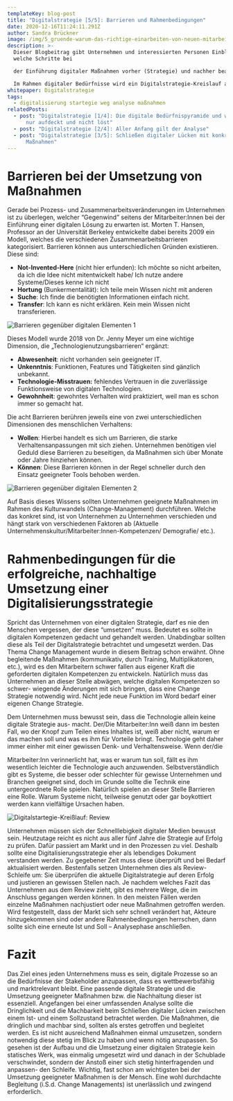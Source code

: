 ```yaml
---
templateKey: blog-post
title: "Digitalstrategie [5/5]: Barrieren und Rahmenbedingungen"
date: 2020-12-16T11:24:11.291Z
author: Sandra Brückner
image: /img/5_gruende-warum-das-richtige-einarbeiten-von-neuen-mitarbeitern.jpg
description: >-
  Dieser Blogbeitrag gibt Unternehmen und interessierten Personen Einblicke,
  welche Schritte bei

  der Einführung digitaler Maßnahmen vorher (Strategie) und nachher beachtet werden müssen.

  Im Rahmen digitaler Bedürfnisse wird ein Digitalstrategie-Kreislauf aufgezeigt, welcher als Leitfaden für eine umfassende Analyse und der Definition bzw. Umsetzung geeigneter Maßnahmen hin zu einem digitalen Unternehmen herangezogen werden kann. In einem Expertenbeitrag wird sich Dr. Jenny Meyer über wichtige Faktoren, Herausforderungen und Fehler bei der Definition und Einführung einer Digitalstrategie äußern.
whitepaper: Digitalstrategie
tags:
  - digitalisierung startegie weg analyse maßnahmen
relatedPosts:
  - post: "Digitalstrategie [1/4]: Die digitale Bedürfnispyramide und warum Corona
      nur aufdeckt und nicht löst"
  - post: "Digitalstrategie [2/4]: Aller Anfang gilt der Analyse"
  - post: "Digitalstrategie [3/5]: Schließen digitaler Lücken mit konkreten
      Maßnahmen"
---
```

# Barrieren bei der Umsetzung von Maßnahmen

Gerade bei Prozess- und Zusammenarbeitsveränderungen im Unternehmen ist zu überlegen, welcher “Gegenwind” seitens der Mitarbeiter:Innen bei der Einführung einer digitalen Lösung zu erwarten ist. Morten T. Hansen, Professor an der Universität Berkeley entwickelte dabei bereits 2009 ein Modell, welches die verschiedenen Zusammenarbeitsbarrieren kategorisiert. Barrieren können aus unterschiedlichen Gründen existieren. Diese sind:

* **Not-Invented-Here** (nicht hier erfunden): Ich möchte so nicht arbeiten, da ich die Idee nicht mitentwickelt habe/ Ich nutze andere Systeme/Dieses kenne ich nicht
* **Hortung** (Bunkermentalität): Ich teile mein Wissen nicht mit anderen
* **Suche**: Ich finde die benötigten Informationen einfach nicht.
* **Transfer**: Ich kann es nicht erklären. Kein mein Wissen nicht transferieren.

![](/img/barrieren-1.jpg "Barrieren gegenüber digitalen Elementen 1")

Dieses Modell wurde 2018 von Dr. Jenny Meyer um eine wichtige Dimension, die „Technologienutzungsbarrieren“ ergänzt:

* **Abwesenheit**: nicht vorhanden sein geeigneter IT. 
* **Unkenntnis**: Funktionen, Features und Tätigkeiten sind gänzlich unbekannt.
* **Technologie-Misstrauen:** fehlendes Vertrauen in die zuverlässige Funktionsweise von digitalen Technologien.
* **Gewohnheit**: gewohntes Verhalten wird praktiziert, weil man es schon immer so gemacht hat.

Die acht Barrieren berühren jeweils eine von zwei unterschiedlichen Dimensionen des menschlichen Verhaltens:

* **Wollen**: Hierbei handelt es sich um Barrieren, die starke Verhaltensanpassungen mit sich ziehen. Unternehmen benötigen viel Geduld diese Barrieren zu beseitigen, da Maßnahmen sich über Monate oder Jahre hinziehen können.
* **Können**: Diese Barrieren können in der Regel schneller durch den Einsatz geeigneter Tools behoben werden.

![](/img/barrieren-2.jpg "Barrieren gegenüber digitalen Elementen 2")

Auf Basis dieses Wissens sollten Unternehmen geeignete Maßnahmen im Rahmen des Kulturwandels (Change-Management) durchführen. Welche das konkret sind, ist von Unternehmen zu Unternehmen verschieden und hängt stark von verschiedenen Faktoren ab (Aktuelle Unternehmenskultur/Mitarbeiter:Innen-Kompetenzen/ Demografie/ etc.).

# Rahmenbedingungen für die erfolgreiche, nachhaltige Umsetzung einer Digitalisierungsstrategie

Spricht das Unternehmen von einer digitalen Strategie, darf es nie den Menschen vergessen, der diese “umsetzen” muss. Bedeutet es sollte in digitalen Kompetenzen gedacht und gehandelt werden. Unabdingbar sollten diese als Teil der Digitalstrategie betrachtet und umgesetzt werden. Das Thema Change Management wurde in diesem Beitrag schon erwähnt. Ohne begleitende Maßnahmen (kommunikativ, durch Training, Multiplikatoren, etc.), wird es den Mitarbeitern schwer fallen aus eigener Kraft die geforderten digitalen Kompetenzen zu entwickeln. Natürlich muss das Unternehmen an dieser Stelle abwägen, welche digitalen Kompetenzen so schwer- wiegende Änderungen mit sich bringen, dass eine Change Strategie notwendig wird. Nicht jede neue Funktion im Word bedarf einer eigenen Change Strategie.

Dem Unternehmen muss bewusst sein, dass die Technologie allein keine digitale Strategie aus- macht. Der/Die Mitarbeiter:Inn weiß dann im besten Fall, wo der Knopf zum Teilen eines Inhaltes ist, weiß aber nicht, warum er das machen soll und was es ihm für Vorteile bringt. Technologie geht daher immer einher mit einer gewissen Denk- und Verhaltensweise. Wenn der/die

Mitarbeiter:Inn verinnerlicht hat, was er warum tun soll, fällt es ihm wesentlich leichter die Technologie auch anzuwenden. Selbstverständlich gibt es Systeme, die besser oder schlechter für gewisse Unternehmen und Branchen geeignet sind, doch im Grunde sollte die Technik eine untergeordnete Rolle spielen. Natürlich spielen an dieser Stelle Barrieren eine Rolle. Warum Systeme nicht, teilweise genutzt oder gar boykottiert werden kann vielfältige Ursachen haben.

![](/img/digitalstrategie_kreißlauf_review.jpg "Digitalstartegie-Kreißlauf: Review")

Unternehmen müssen sich der Schnelllebigkeit digitaler Medien bewusst sein. Heutzutage reicht es nicht aus aller fünf Jahre die Strategie auf Erfolg zu prüfen. Dafür passiert am Markt und in den Prozessen zu viel. Deshalb sollte eine Digitalisierungsstrategie eher als lebendiges Dokument verstanden werden. Zu gegebener Zeit muss diese überprüft und bei Bedarf aktualisiert werden. Bestenfalls setzen Unternehmen dies als Review-Schleife um: Sie überprüfen die aktuelle Digitalstrategie auf deren Erfolg und justieren an gewissen Stellen nach. Je nachdem welches Fazit das Unternehmen aus dem Review zieht, gibt es mehrere Wege, die im Anschluss gegangen werden können. In den meisten Fällen werden einzelne Maßnahmen nachjustiert oder neue Maßnahmen getroffen werden. Wird festgestellt, dass der Markt sich sehr schnell verändert hat, Akteure hinzugekommen sind oder andere Rahmenbedingungen herrschen, dann sollte sich eine erneute Ist und Soll – Analysephase anschließen.

# Fazit

Das Ziel eines jeden Unternehmens muss es sein, digitale Prozesse so an die Bedürfnisse der Stakeholder anzupassen, dass es wettbewerbsfähig und marktrelevant bleibt. Eine passende digitale Strategie und die Umsetzung geeigneter Maßnahmen bzw. die Nachhaltung dieser ist essenziell. Angefangen bei einer umfassenden Analyse sollte die Dringlichkeit und die Machbarkeit beim Schließen digitaler Lücken zwischen einem Ist- und einem Sollzustand betrachtet werden. Die Maßnahmen, die dringlich und machbar sind, sollten als erstes getroffen und begleitet werden. Es ist nicht ausreichend Maßnahmen einmal umzusetzen, sondern notwendig diese stetig im Blick zu haben und wenn nötig anzupassen. So gesehen ist der Aufbau und die Umsetzung einer digitalen Strategie kein statisches Werk, was einmalig umgesetzt wird und danach in der Schublade verschwindet, sondern der Anstoß einer sich stetig hinterfragenden und anpassen- den Schleife. Wichtig, fast schon am wichtigsten bei der Umsetzung geeigneter Maßnahmen is der Mensch. Eine wohl durchdachte Begleitung (i.S.d. Change Managements) ist unerlässlich und zwingend erforderlich.